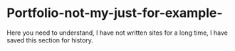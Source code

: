 # Portfolio-not-my-just-for-example-

Here you need to understand, I have not written sites for a long time, I have saved this section for history.
